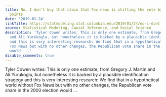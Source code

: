 ```yaml
---
title: No, I don’t buy that claim that Fox news is shifting the vote by 6 percentage
  points
date: '2019-01-24'
linkTitle: https://statmodeling.stat.columbia.edu/2019/01/24/no-i-dont-buy-that-claim-that-fox-news-is-shifting-the-vote-by-6-percentage-points/
source: Statistical Modeling, Causal Inference, and Social Science
description: 'Tyler Cowen writes: This is only one estimate, from Gregory J. Martin
  and Ali Yurukoglu, but nonetheless it is backed by a plausible identification stragegy
  and this is very interesting research: We find that in a hypothetical world without
  Fox News but with no other changes, the Republican vote share in the 2000 election
  would ...'
disable_comments: true
---
```

Tyler Cowen writes: This is only one estimate, from Gregory J. Martin and Ali Yurukoglu, but nonetheless it is backed by a plausible identification stragegy and this is very interesting research: We find that in a hypothetical world without Fox News but with no other changes, the Republican vote share in the 2000 election would ...